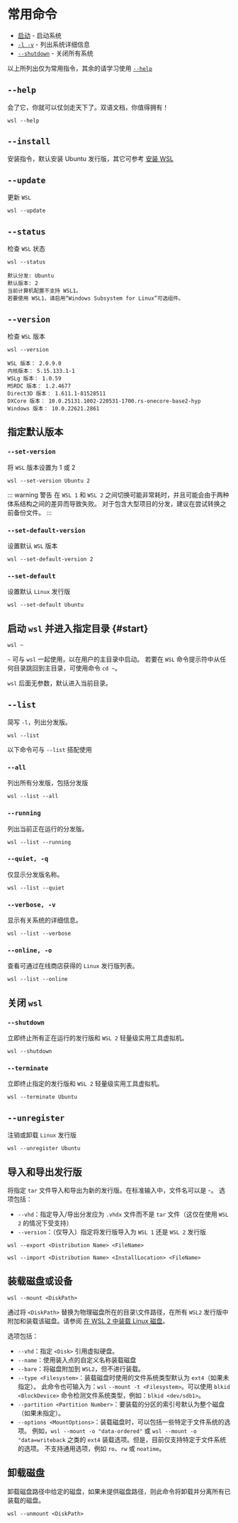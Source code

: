 # 常用命令

- [启动](#start) - 启动系统
- [`-l -v`](#verbose-v) - 列出系统详细信息
- [`--shutdown`](#shutdown) - 关闭所有系统

以上所列出仅为常用指令，其余的请学习使用 [`--help`](#help)

## `--help`

会了它，你就可以仗剑走天下了。双语文档，你值得拥有！

```shell
wsl --help
```

## `--install`

安装指令，默认安装 Ubuntu 发行版，其它可参考 [安装 WSL](https://learn.microsoft.com/zh-cn/windows/wsl/install)

## `--update`

更新 `WSL`

```shell
wsl --update
```

## `--status`

检查 `WSL` 状态

```shell
wsl --status
```

```output
默认分发: Ubuntu
默认版本: 2
当前计算机配置不支持 WSL1。
若要使用 WSL1，请启用“Windows Subsystem for Linux”可选组件。
```

## `--version`

检查 `WSL` 版本

```shell
wsl --version
```

```output
WSL 版本： 2.0.9.0
内核版本： 5.15.133.1-1
WSLg 版本： 1.0.59
MSRDC 版本： 1.2.4677
Direct3D 版本： 1.611.1-81528511
DXCore 版本： 10.0.25131.1002-220531-1700.rs-onecore-base2-hyp
Windows 版本： 10.0.22621.2861
```

## 指定默认版本

### `--set-version`

将 `WSL` 版本设置为 1 或 2

```shell
wsl --set-version Ubuntu 2
```

::: warning 警告
在 `WSL 1` 和 `WSL 2` 之间切换可能非常耗时，并且可能会由于两种体系结构之间的差异而导致失败。 对于包含大型项目的分发，建议在尝试转换之前备份文件。
:::

### `--set-default-version`

设置默认 `WSL` 版本

```shell
wsl --set-default-version 2
```

### `--set-default`

设置默认 `Linux` 发行版

```shell
wsl --set-default Ubuntu
```

## 启动 `wsl` 并进入指定目录 <Badge type="tip" text="常用" /> {#start}

```shell
wsl ~
```

`~` 可与 `wsl` 一起使用，以在用户的主目录中启动。 若要在 `WSL` 命令提示符中从任何目录跳回到主目录，可使用命令 `cd ~`。

`wsl` 后面无参数，默认进入当前目录。

## `--list`

简写 `-l`，列出分发版。

```shell
wsl --list
```

以下命令可与 `--list` 搭配使用

### `--all`

列出所有分发版，包括分发版

```shell
wsl --list --all
```

### `--running`

列出当前正在运行的分发版。

```shell
wsl --list --running
```

### `--quiet, -q`

仅显示分发版名称。

```shell
wsl --list --quiet
```

### `--verbose, -v` <Badge type="tip" text="常用" />

显示有关系统的详细信息。

```shell
wsl --list --verbose
```

### `--online, -o`

查看可通过在线商店获得的 `Linux` 发行版列表。

```shell
wsl --list --online
```

## 关闭 `wsl`

### `--shutdown` <Badge type="tip" text="常用" />

立即终止所有正在运行的发行版和 `WSL 2` 轻量级实用工具虚拟机。

```shell
wsl --shutdown
```

### `--terminate`

立即终止指定的发行版和 `WSL 2` 轻量级实用工具虚拟机。

```shell
wsl --terminate Ubuntu
```

## `--unregister`

注销或卸载 `Linux` 发行版

```shell
wsl --unregister Ubuntu
```

## 导入和导出发行版

将指定 `tar` 文件导入和导出为新的发行版。在标准输入中，文件名可以是 -。 选项包括：

- `--vhd`：指定导入/导出分发应为 `.vhdx` 文件而不是 `tar` 文件（这仅在使用 `WSL 2` 的情况下受支持）
- `--version`：（仅导入）指定将发行版导入为 `WSL 1` 还是 `WSL 2` 发行版

```shell
wsl --export <Distribution Name> <FileName>
```

```shell
wsl --import <Distribution Name> <InstallLocation> <FileName>
```

## 装载磁盘或设备

```shell
wsl --mount <DiskPath>
```

通过将 `<DiskPath>` 替换为物理磁盘所在的目录\文件路径，在所有 `WSL2` 发行版中附加和装载该磁盘。请参阅 [在 WSL 2 中装载 Linux 磁盘](https://learn.microsoft.com/zh-cn/windows/wsl/wsl2-mount-disk)。

选项包括：

- `--vhd`：指定 `<Disk>` 引用虚拟硬盘。
- `--name`：使用装入点的自定义名称装载磁盘
- `--bare`：将磁盘附加到 `WSL2`，但不进行装载。
- `--type <Filesystem>`：装载磁盘时使用的文件系统类型默认为 `ext4`（如果未指定）。 此命令也可输入为：`wsl` `--mount -t <Filesystem>`。可以使用 `blkid <BlockDevice>` 命令检测文件系统类型，例如：`blkid <dev/sdb1>`。
- `--partition <Partition Number>`：要装载的分区的索引号默认为整个磁盘（如果未指定）。
- `--options <MountOptions>`：装载磁盘时，可以包括一些特定于文件系统的选项。 例如，`wsl --mount -o "data-ordered"` 或 `wsl --mount -o "data=writeback` 之类的 `ext4` 装载选项。但是，目前仅支持特定于文件系统的选项。 不支持通用选项，例如 `ro`、`rw` 或 `noatime`。

## 卸载磁盘

卸载磁盘路径中给定的磁盘，如果未提供磁盘路径，则此命令将卸载并分离所有已装载的磁盘。

```shell
wsl --unmount <DiskPath>
```
